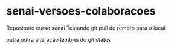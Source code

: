 # senai-versoes-colaboracoes
Repositorio curso senai
Testando git pull do remoto para o local

outra outra alteração
lembrei do git status

